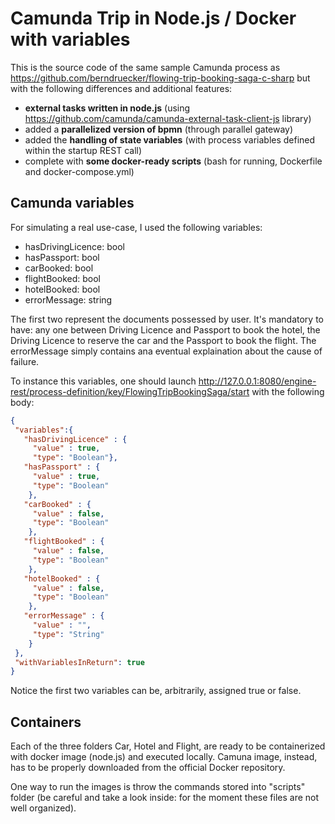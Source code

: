 # Camunda Trip in Node.js / Docker with variables
This is the source code of the same sample Camunda process as https://github.com/berndruecker/flowing-trip-booking-saga-c-sharp but with the following differences and additional features:

- **external tasks written in node.js** (using https://github.com/camunda/camunda-external-task-client-js library)
- added a **parallelized version of bpmn** (through parallel gateway)
- added the **handling of state variables** (with process variables defined within the startup REST call)
- complete with **some docker-ready scripts** (bash for running, Dockerfile and docker-compose.yml)

## Camunda variables
For simulating a real use-case, I used the following variables:
- hasDrivingLicence: bool
- hasPassport: bool
- carBooked: bool
- flightBooked: bool
- hotelBooked: bool
- errorMessage: string
   
The first two represent the documents possessed by user. It's mandatory to have: any one between Driving Licence and Passport to book the hotel,
the Driving Licence to reserve the car and the Passport to book the flight. The errorMessage simply contains ana eventual explaination about the cause of failure.

To instance this variables, one should launch http://127.0.0.1:8080/engine-rest/process-definition/key/FlowingTripBookingSaga/start with the following body:

```JSON
{
 "variables":{
   "hasDrivingLicence" : {
     "value" : true,
     "type": "Boolean"},
   "hasPassport" : {
     "value" : true,
     "type": "Boolean"
    },
   "carBooked" : {
     "value" : false,
     "type": "Boolean"
    },
   "flightBooked" : {
     "value" : false,
     "type": "Boolean"
    },
   "hotelBooked" : {
     "value" : false,
     "type": "Boolean"
    },
   "errorMessage" : {
     "value" : "",
     "type": "String"
    }
 },
 "withVariablesInReturn": true
}

```
Notice the first two variables can be, arbitrarily, assigned true or false.


## Containers
Each of the three folders Car, Hotel and Flight, are ready to be containerized with docker image (node.js) and executed locally. Camuna image, instead,
has to be properly downloaded from the official Docker repository.

One way to run the images is throw the commands stored into "scripts" folder (be careful and take a look inside: for the moment these files are not well organized).
